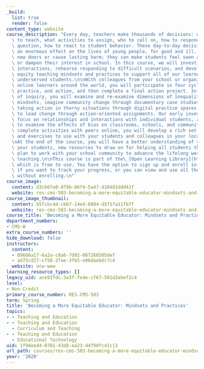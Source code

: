 ```yaml
---
_build:
  list: true
  render: false
content_type: website
course_description: "Every day, teachers make thousands of decisions: what content\
  \ to teach, what activities to assign, who to call on, how to respond to a student\
  \ question, how to react to student behavior. These day-to-day decisions can have\
  \ an enormous effect on the lives of young people, for good and ill. They can open\
  \ new doors or cause lasting harm; they can make students feel seen and valued,\
  \ or dampen their interest in school. In this course, we will investigate these\
  \ interactions, rehearse responding to difficult scenarios, and develop a set of\
  \ equity teaching mindsets and practices to support all of our learners, especially\
  \ underserved students.\n\nWith colleagues from your school or organization and\
  \ online learners around the world, you will participate in four cycles of inquiry,\
  \ practice, and action, and then complete a final action project. In each cycle\
  \ of inquiry, you will examine and re-examine dimensions of inequality through educator\
  \ mindsets, imagine community change through documentary case studies, rehearse\
  \ taking action in thorny situations through digital practice spaces, and begin\
  \ to lead change through action-oriented assignments. Our early investigations will\
  \ focus on relationships and interactions with individual students, and pan out\
  \ to examine the effects of bias on classrooms, schools, and communities. As you\
  \ complete activities with peers online, you will develop a rich set of resources\
  \ and exercises to use with your students and colleagues in your local context.\n\
  \nAt the end of the course, you will have a better understanding of yourself and\
  \ your students, new resources to draw on for helping all students thrive, and a\
  \ plan to work with your school community to advance the lifelong work of equitable\
  \ teaching.\n\nThis course is part of the\_[Open Learning Library](https://openlearninglibrary.mit.edu/),\
  \ which is free to use. You have the option to sign up and enroll in the course\
  \ if you want to track your progress, or you can view and use all the materials\
  \ without enrolling.\n"
course_image:
  content: d3c66fa0-879b-06f4-5a47-d10481ddd41f
  website: res-cms-503-becoming-a-more-equitable-educator-mindsets-and-practices-spring-2020
course_image_thumbnail:
  content: 65fcbc4d-cbb7-14ed-6094-d5f1fa11fb7f
  website: res-cms-503-becoming-a-more-equitable-educator-mindsets-and-practices-spring-2020
course_title: 'Becoming a More Equitable Educator: Mindsets and Practices'
department_numbers:
- CMS-W
extra_course_numbers: ''
hide_download: false
instructors:
  content:
  - 89666a17-6a2a-c8a6-7d92-867266505def
  - ad75cd27-cf58-2fae-3fb5-e06daebdc7c4
  website: ocw-www
learning_resource_types: []
legacy_uid: ace93fdc-3a3f-fe4e-cf67-501d2ebef2c4
level:
- Non-Credit
primary_course_number: RES.CMS-503
term: Spring
title: 'Becoming a More Equitable Educator: Mindsets and Practices'
topics:
- - Teaching and Education
- - Teaching and Education
  - Curriculum and Teaching
- - Teaching and Education
  - Educational Technology
uid: 1f9deed4-0781-43d8-aa23-44f90fc41c13
url_path: courses/res-cms-503-becoming-a-more-equitable-educator-mindsets-and-practices-spring-2020
year: '2020'
---
```

